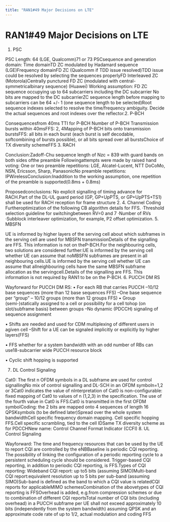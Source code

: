 ```yaml
---
title: "RAN1#49 Major Decisions on LTE"
---
```

# RAN1#49 Major Decisions on LTE

1. PSC

PSC Length:
64 (LGE, Qualcomm)71 or 73 
PSCsequence and generation domain: 
Time domainTD ZC modulated by Hadamard sequence (LGE)Frequency domainFD ZC (Qualcomm if TDD issue resolved)TDD issue could be resolved by selecting the sequences properlyFD Interleaved ZC (Motorola)Centrally punctured FD ZC (modulated with central-symmetricalbinary sequence) (Huawei) 
Working assumption:
FD ZC sequence occupying up to 64 subcarriers including the DC subcarrier No bits are mapped to the DC subcarrierZC sequence length before mapping to subcarriers can be 64 +/- 1 (one sequence length to be selected)Root sequence indexes selected to resolve the time/frequency ambiguity. Decide the actual sequences and root indexes over the reflector.2. P-BCH

Consequencesfrom 40ms TTI for P-BCH
Number of P-BCH Transmission bursts within 40msFFS: 2, 4Mapping of P-BCH bits onto transmission burstsFFS: all bits in each burst (each burst is self decodable, softcombining of bursts possible), or all bits spread over all burstsChoice of TX diversity schemeFFS 
3. RACH

Conclusion:Zadoff-Chu sequence length of Nzc = 839 with guard bands on both sides ofthe preamble
Followingattempts were made by raised hand voting:
One or two preamble repetitions: LGE, Alcatel-Lucent, NTT DoCoMo, NSN, Ericsson, Sharp, PanasonicNo preamble repetitions: IPWirelessConclusion:Inaddition to the working assumption, one repetition of the preamble is supported(0.8ms + 0.8ms)

Proposedconclusions:
No explicit signalling of timing advance for RACH.Part of the DL-UL guard period (GP, GP+UpPTS, or GP+UpPTS+TS1) shall be used for RACH reception for frame structure 2.
4. Channel Coding Furtheroptimization of the following CB algorithm details for FFS.
·Threshold selection guideline for switchingbetween RV=0 and 7
·Number of RVs
·Subblock interleaver optimization, for example, P2 offset optimization.
5. MBSFN

UE is informed by higher layers of the serving cell about which subframes in the serving cell are used for MBSFN transmissionDetails of the signalling are FFS. This information is not on theP-BCH.For the neighbouring cells, two solutions are considered further:UE is informed by the serving cell whether UE can assume that noMBSFN subframes are present in all neighbouring cells.UE is informed by the serving cell whether UE can assume that allneighbouring cells have the same MBSFN subframe allocation as the servingcell.Details of the signalling are FFS. This information is not required by RAN1 to be on the P-BCH. 
6. PUCCH DM RS

Wayforward for PUCCH DM RS:
• For each RB that carries PUCCH
–10/12 base sequences (more than 12 base sequences FFS)
–One base sequence per “group” – 10/12 groups (more than 12 groups FFS)
• Group (semi-)statically assigned to a cell or possibility for a cell tohop (on slot/subframe basis) between groups
–No dynamic (PDCCH) signaling of sequence assignment
 
• Shifts are needed and used for CDM multiplexing of different users in agiven cell 
–Shift for a UE can be signaled implicitly or explicitly by higher layers(FFS)
 
• FFS whether for a system bandwidth with an odd number of RBs can use18-subcarrier wide PUCCH resource block
 
• Cyclic shift hopping is supported
 
7. DL Control Signaling

Cat0:
The first n OFDM symbols in a DL subframe are used for control signallingNo mix of control signalling and DL-SCH in an OFDM symboln=1,2 or 3Cat0 indicates the value of nInterpretation of Cat0 is non-configurable: fixed mapping of Cat0 to values of n (1,2,3) in the specification. The use of the fourth value in Cat0 is FFS.Cat0 is transmitted in the first OFDM symbolCoding: the 2 bits are mapped onto 4 sequences of length 16 QPSKsymbols (to be defined later)Spread over the whole system bandwidthCell specific frequency domain mapping. Cell specific hopping FFS.Cell specific scrambling, tied to the cell IDSame TX diversity scheme as for PDCCHNew name: Control Channel Format Indicator (CCFI) 8. UL Control Signaling



Wayforward:
The time and frequency resources that can be used by the UE to report CQI are controlled by the eNBBaseline is periodic CQI reporting. The possibility of linking the configuration of a periodic reporting cycle to a persistent scheduling cycle should be considered. Trigger-based CQI reporting, in addition to periodic CQI reporting, is FFS.Types of CQI reporting: Wideband CQI report: up to5 bits (assuming SIMO)Multi-band CQI report:equivalent resolution up to 5 bits per sub-band (assuming SIMO)Sub-band is defined as the band to which a CQI value is relatedCQI reports for applicableMIMO schemesCombination of the abovetypes of CQI reporting is FFSOverhead is added, e.g.from compression schemes or due to combination of different CQI reportsTotal number of CQI bits (including overhead) in a PUCCH subframe per UE shall not exceed approximately 10 bits (independently from the system bandwidth) assuming QPSK and an approximate code rate of up to 1/2, actual modulation and coding FFS 


